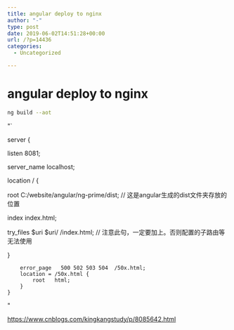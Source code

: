 ```yaml
---
title: angular deploy to nginx
author: "-"
type: post
date: 2019-06-02T14:51:28+00:00
url: /?p=14436
categories:
  - Uncategorized

---
```

# angular deploy to nginx
```bash
ng build --aot
```

"\`
  
server {
          
listen 8081;
          
server_name localhost;
          
location / {
              
root C:/website/angular/ng-prime/dist; // 这是angular生成的dist文件夹存放的位置
              
index index.html;
      
try_files $uri $uri/ /index.html; // 注意此句，一定要加上。否则配置的子路由等无法使用
          
}

        error_page   500 502 503 504  /50x.html;
        location = /50x.html {
            root   html;
        }
    }
    

"

https://www.cnblogs.com/kingkangstudy/p/8085642.html